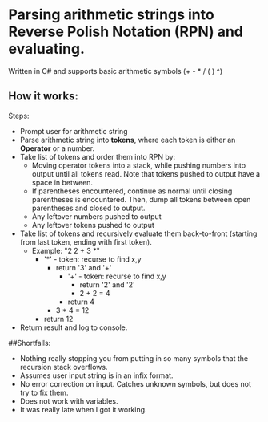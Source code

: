 # Parsing arithmetic strings into Reverse Polish Notation (RPN) and evaluating. 

Written in C# and supports basic arithmetic symbols (+ - * / ( ) ^)

## How it works:
Steps:
- Prompt user for arithmetic string
- Parse arithmetic string into **tokens**, where each token is either an **Operator** or a number.
- Take list of tokens and order them into RPN by:
   - Moving operator tokens into a stack, while pushing numbers into output until all tokens read. Note that tokens pushed to output have a space in between.
   - If parentheses encountered, continue as normal until closing parentheses is enocuntered. Then, dump all tokens between open parentheses and closed to output.
   - Any leftover numbers pushed to output
   - Any leftover tokens pushed to output
- Take list of tokens and recursively evaluate them back-to-front (starting from last token, ending with first token).
   - Example: "2 2 + 3 *"
      - '*' - token: recurse to find x,y
         - return '3' and '+'
           - '+' - token: recurse to find x,y
              - return '2' and '2'
             - 2 + 2 = 4
           - return 4
        - 3 * 4 = 12
     - return 12
- Return result and log to console.

##Shortfalls:
- Nothing really stopping you from putting in so many symbols that the recursion stack overflows.
- Assumes user input string is in an infix format.
- No error correction on input. Catches unknown symbols, but does not try to fix them.
- Does not work with variables.
- It was really late when I got it working.
  
